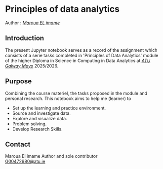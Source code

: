 # Principles of data analytics

Author : *[Maroua EL imame ](https://github.com/Maroua-El-Imame)*
## Introduction

The present Jupyter notebook serves as a record of the assignment which consists of a serie tasks completed in 'Principles of Data Analytics' module of the higher Diploma in Science in Computing in Data Analytics at *[ATU Galway Mayo](https://www.atu.ie/)* 2025/2026.


## Purpose

Combining the course materiel, the tasks proposed in the module and personal research. This notebook aims to help me (learner) to 

- Set up the learning and practice environment.
- Source and investigate data.
- Explore and visualize data.
- Problem solving.
- Develop Research Skills. 

## Contact

Maroua El imame 
Author and sole contributor  
<G00472980@atu.ie>



